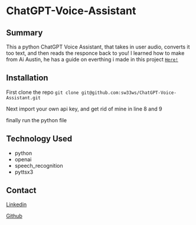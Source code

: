 # ChatGPT-Voice-Assistant

## Summary

This a python ChatGPT Voice Assistant, that takes in user audio, converts it too text, and then reads the responce back to you! I learned how to make from 
Ai Austin, he has a guide on everthing i made in this project [```Here!```](https://www.youtube.com/watch?v=8z8Cobsvc9k)

## Installation

First clone the repo ```git clone git@github.com:sw33ws/ChatGPT-Voice-Assistant.git```

Next import your own api key, and get rid of mine in line 8 and 9

finally run the python file

## Technology Used

* python
* openai
* speech_recognition
* pyttsx3

## Contact

[Linkedin](https://www.linkedin.com/in/sebastian-gillis-995696239/) 

[Github](https://github.com/sw33ws)
